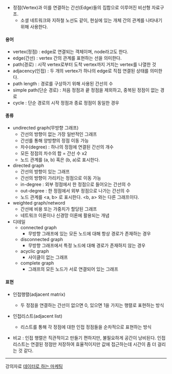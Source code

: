 - 정점(Vertex)과 이를 연결하는 간선(Edge)들의 집합으로 이루어진 비선형 자료구조.
  - 소셜 네트워크와 지하철 노선도 같이, 현실에 있는 개체 간의 관계를 나타내기 위해 사용한다.

#### 용어
- vertex(정점) : edge로 연결되는 객체이며, node라고도 한다.
- edge(간선) : vertex 간의 관계를 표현하는 선을 의미한다.
- path(경로) : 시작 vertex로부터 도착 vertex까지 거치는 vertex를 나열한 것
- adjacency(인접) : 두 개의 vertex가 하나의 edge로 직접 연결된 상태를 의미한다. 
- path length : 경로를 구상하기 위해 사용된 간선의 수
- simple path(단순 경로) : 처음 정점과 끝 정점을 제외하고, 중복된 정점이 없는 경로
- cycle : 단순 경로의 시작 정점과 종료 정점이 동일한 경우


#### 종류 
- undirected graph(무방향 그래프)
  - 간선의 방향이 없는 가장 일반적인 그래프
  - 간선를 통해 양방향의 정점 이동 가능
  - 차수(degree) : 하나의 정점에 연결된 간선의 개수
  - 모든 정점의 차수의 합 = 간선 수 x2
  - 노드 관계를 (a, b) 혹은 (b, a)로 표시한다.
- directed graph 
  - 간선의 방향이 있는 그래프
  - 간선의 방향이 가리키는 정점으로 이동 가능
  - in-degree : 외부 정점에서 한 정점으로 들어오는 간선의 수
  - out-degree : 한 정점에서 외부 정점으로 나가는 간선의 수
  - 노드 관계를 <a, b> 로 표시한다. <b, a> 와는 다른 그래프이다.
- weighted graph/netword
  - 간선에 비용 또는 가중치가 할당된 그래프
  - 네트워크 이론이나 신경망 이론에 활용되는 개념
- 디테일
  - connected graph
    - 무방향 그래프에 있는 모든 노드에 대해 항상 경로가 존재하는 경우
  - disconnected graph
    - 무방향 그래프에서 특정 노드에 대해 경로가 존재하지 않는 경우 
  - acyclic graph 
    - 사이클이 없는 그래프
  - complete graph
    - 그래프의 모든 노드가 서로 연결되어 있는 그래프




#### 표현
- 인접행렬(adjacent matrix)
  - 두 정점을 연결하는 간선이 없으면 0, 있으면 1을 가지는 행렬로 표현하는 방식
- 인접리스트(adjacent list) 
  - 리스트를 통해 각 정점에 대한 인접 정점들을 순차적으로 표현하는 방식

- 비교 : 
  인접 행렬은 직관적이고 만들기 편하지만, 불필요하게 공간이 낭비된다. 
  인접 리스트는 연결된 정점만 저장하여 효율적이지만 값에 접근하는데 시간이 좀 더 걸리는 것 같다. 




---
강의자료
[데이터로 하는 마케팅](https://data-marketing-bk.tistory.com/entry/%EA%B7%B8%EB%9E%98%ED%94%84%EC%9D%98-%EC%9D%B4%ED%95%B4-%EA%B3%A0%EB%8F%84-%EC%95%8C%EA%B3%A0%EB%A6%AC%EC%A6%98%EC%9D%84-%EC%9C%84%ED%95%9C-%EA%B8%B0%EC%B4%88-%EA%B0%9C%EB%85%90?category=901221)
